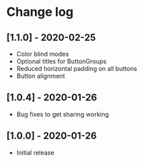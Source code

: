 # Change log

## [1.1.0] - 2020-02-25

- Color blind modes
- Optional titles for ButtonGroups
- Reduced horizontal padding on all buttons
- Button alignment

## [1.0.4] - 2020-01-26

- Bug fixes to get sharing working

## [1.0.0] - 2020-01-26

- Initial release
